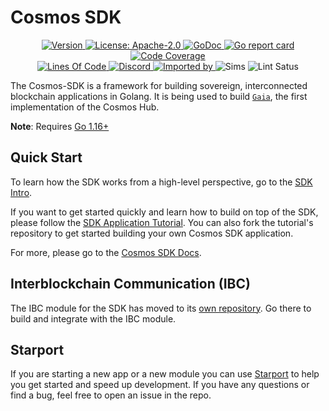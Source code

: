 <!--
parent:
  order: false
-->


# Cosmos SDK




<div align="center">
  <a href="https://github.com/cosmos/cosmos-sdk/releases/latest">
    <img alt="Version" src="https://img.shields.io/github/tag/cosmos/cosmos-sdk.svg" />
  </a>
  <a href="https://github.com/cosmos/cosmos-sdk/blob/master/LICENSE">
    <img alt="License: Apache-2.0" src="https://img.shields.io/github/license/cosmos/cosmos-sdk.svg" />
  </a>
  <a href="https://pkg.go.dev/github.com/allinbits/cosmos-sdk?tab=doc">
    <img alt="GoDoc" src="https://godoc.org/github.com/allinbits/cosmos-sdk?status.svg" />
  </a>
  <a href="https://goreportcard.com/report/github.com/allinbits/cosmos-sdk">
    <img alt="Go report card" src="https://goreportcard.com/badge/github.com/allinbits/cosmos-sdk" />
  </a>
  <a href="https://codecov.io/gh/allinbits/cosmos-sdk">
    <img alt="Code Coverage" src="https://codecov.io/gh/allinbits/cosmos-sdk/branch/master/graph/badge.svg" />
  </a>
</div>
<div align="center">
  <a href="https://github.com/allinbits/cosmos-sdk">
    <img alt="Lines Of Code" src="https://tokei.rs/b1/github/allinbits/cosmos-sdk" />
  </a>
  <a href="https://discord.gg/cosmosnetwork">
    <img alt="Discord" src="https://img.shields.io/discord/669268347736686612.svg" />
  </a>
  <a href="https://sourcegraph.com/github.com/allinbits/cosmos-sdk?badge">
    <img alt="Imported by" src="https://sourcegraph.com/github.com/allinbits/cosmos-sdk/-/badge.svg" />
  </a>
    <img alt="Sims" src="https://github.com/allinbits/cosmos-sdk/workflows/Sims/badge.svg" />
    <img alt="Lint Satus" src="https://github.com/allinbits/cosmos-sdk/workflows/Lint/badge.svg" />
</div>

The Cosmos-SDK is a framework for building sovereign, interconnected blockchain applications in Golang.
It is being used to build [`Gaia`](https://github.com/cosmos/gaia), the first implementation of the Cosmos Hub.

**Note**: Requires [Go 1.16+](https://golang.org/dl/)

## Quick Start

To learn how the SDK works from a high-level perspective, go to the [SDK Intro](./docs/intro/overview.md).

If you want to get started quickly and learn how to build on top of the SDK, please follow the [SDK Application Tutorial](https://tutorials.cosmos.network/nameservice/tutorial/00-intro.html). You can also fork the tutorial's repository to get started building your own Cosmos SDK application.

For more, please go to the [Cosmos SDK Docs](./docs/).

## Interblockchain Communication (IBC)

The IBC module for the SDK has moved to its [own repository](https://github.com/cosmos/ibc-go). Go there to build and integrate with the IBC module. 

## Starport

If you are starting a new app or a new module you can use [Starport](https://github.com/tendermint/starport) to help you get started and speed up development. If you have any questions or find a bug, feel free to open an issue in the repo.
